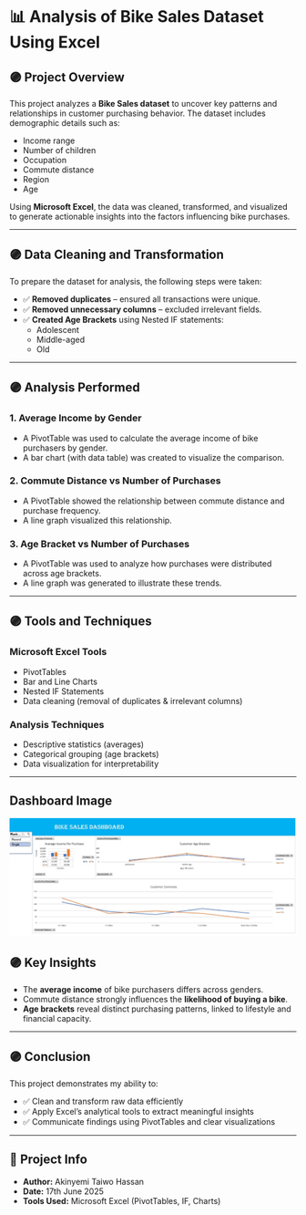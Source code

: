 
# 📊 Analysis of Bike Sales Dataset Using Excel  

## 🟣 Project Overview  
This project analyzes a **Bike Sales dataset** to uncover key patterns and relationships in customer purchasing behavior. The dataset includes demographic details such as:  

- Income range  
- Number of children  
- Occupation  
- Commute distance  
- Region  
- Age  

Using **Microsoft Excel**, the data was cleaned, transformed, and visualized to generate actionable insights into the factors influencing bike purchases.  

---

## 🟣 Data Cleaning and Transformation  
To prepare the dataset for analysis, the following steps were taken:  

- ✅ **Removed duplicates** – ensured all transactions were unique.  
- ✅ **Removed unnecessary columns** – excluded irrelevant fields.  
- ✅ **Created Age Brackets** using Nested IF statements:  
  - Adolescent  
  - Middle-aged  
  - Old  

---

## 🟣 Analysis Performed  

### 1. Average Income by Gender  
- A PivotTable was used to calculate the average income of bike purchasers by gender.  
- A bar chart (with data table) was created to visualize the comparison.  

### 2. Commute Distance vs Number of Purchases  
- A PivotTable showed the relationship between commute distance and purchase frequency.  
- A line graph visualized this relationship.  

### 3. Age Bracket vs Number of Purchases  
- A PivotTable was used to analyze how purchases were distributed across age brackets.  
- A line graph was generated to illustrate these trends.  

---

## 🟣 Tools and Techniques  

### Microsoft Excel Tools  
- PivotTables  
- Bar and Line Charts  
- Nested IF Statements  
- Data cleaning (removal of duplicates & irrelevant columns)  

### Analysis Techniques  
- Descriptive statistics (averages)  
- Categorical grouping (age brackets)  
- Data visualization for interpretability  

---

## Dashboard Image

![Bike Sales Dashboard](https://github.com/DataGuru24434/Analysis-of-Bikes-Sales-Dataset-Using-Excel/blob/master/Bike_Sales_Dashboard.jpg?raw=true)


## 🟣 Key Insights  
- The **average income** of bike purchasers differs across genders.  
- Commute distance strongly influences the **likelihood of buying a bike**.  
- **Age brackets** reveal distinct purchasing patterns, linked to lifestyle and financial capacity.  

---

## 🟣 Conclusion  
This project demonstrates my ability to:  

- ✅ Clean and transform raw data efficiently  
- ✅ Apply Excel’s analytical tools to extract meaningful insights  
- ✅ Communicate findings using PivotTables and clear visualizations  

---

## 📌 Project Info  
- **Author:** Akinyemi Taiwo Hassan  
- **Date:** 17th June 2025  
- **Tools Used:** Microsoft Excel (PivotTables, IF, Charts)  


